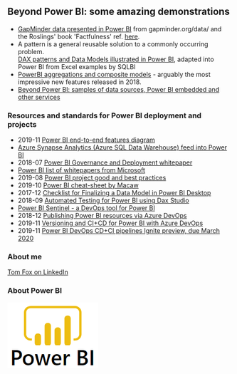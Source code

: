 ## Beyond Power BI: some amazing demonstrations

- [GapMinder data presented in Power BI](https://beyondpowerbi.com/Power-BI-samples-GapMinder/) 
  from gapminder.org/data/ and the Roslings' book 'Factfulness' ref. [here](https://en.wikipedia.org/wiki/Factfulness:_Ten_Reasons_We%27re_Wrong_About_the_World_%E2%80%93_and_Why_Things_Are_Better_Than_You_Think).
- A pattern is a general reusable solution to a commonly occurring problem.  
  [DAX patterns and Data Models illustrated in Power BI](https://beyondpowerbi.com/Power-BI-samples-DAX-patterns/), adapted into Power BI from Excel examples by SQLBI
- [PowerBI aggregations and composite models](https://beyondpowerbi.com/Power-BI-aggregations-composite-models/) - arguably the most impressive new features released in 2018.
- [Beyond Power BI: samples of data sources, Power BI embedded and other services](https://beyondpowerbi.com/Power-BI-integrations)
  
### Resources and standards for Power BI deployment and projects

- 2019-11 [Power BI end-to-end features diagram](https://www.coatesdatastrategies.com/s/PowerBIEndToEndDiagram_MelissaCoates.pdf)
- [Azure Synapse Analytics (Azure SQL Data Warehouse) feed into Power BI](https://azure.microsoft.com/en-gb/services/synapse-analytics/)
- 2018-07 [Power BI Governance and Deployment whitepaper](https://docs.microsoft.com/en-gb/power-bi/service-admin-governance)
- [Power BI list of whitepapers from Microsoft](https://docs.microsoft.com/en-gb/power-bi/whitepapers)
- 2019-08 [Power BI project good and best practices](https://sqlserverbi.blog/2019/08/24/power-bi-project-good-and-best-practices/)
- 2019-10 [Power BI cheat-sheet by Macaw](https://bit.ly/cheatsheetpbi)
- 2017-12 [Checklist for Finalizing a Data Model in Power BI Desktop](https://www.sqlchick.com/entries/2017/12/23/checklist-for-finalizing-a-data-model-in-power-bi-desktop)
- 2018-09 [Automated Testing for Power BI using Dax Studio](https://powerpivotpro.com/2018/09/automated-testing-using-dax-for-power-bi/)
- [Power BI Sentinel - a DevOps tool for Power BI](https://www.powerbisentinel.com/power-bi-devops/)
- 2018-12 [Publishing Power BI resources via Azure DevOps](https://msftplayground.com/2018/12/administrating-and-publishing-power-bi-resources-via-azure-devops/)
- 2019-11 [Versioning and CI+CD for Power BI with Azure DevOps](https://data-marc.com/2019/11/12/versioning-and-ci-cd-for-power-bi-with-azure-devops/)
- 2019-11 [Power BI DevOps CD+CI pipelines Ignite preview, due March 2020](https://myignite.techcommunity.microsoft.com/sessions/83502?source=sessions)


### About me
[Tom Fox on LinkedIn](https://www.linkedin.com/in/tomfox247/)

### About Power BI
![Microsoft Power BI main page](images/power-bi-logo.png)
